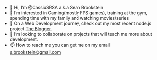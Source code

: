 - 👋 Hi, I’m @CassiuSRSA a.k.a Sean Brookstein
- 👀 I’m interested in Gaming(mostly FPS games), training at the gym, spending time with my family and watching movies/series
- 🌱 On a Web Development journey, check out my most recent node.js project [The Blogger](https://bloggermongodb.onrender.com).
- 💞️ I’m looking to collaborate on projects that will teach me more about development.
- 📫 How to reach me you can get me on my email s.brookstein@gmail.com

<!---
CassiuSRSA/CassiuSRSA is a ✨ special ✨ repository because its `README.md` (this file) appears on your GitHub profile.
You can click the Preview link to take a look at your changes.
--->
